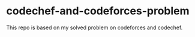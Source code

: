 # codechef-and-codeforces-problem
This repo is based on my solved problem on codeforces and codechef.
